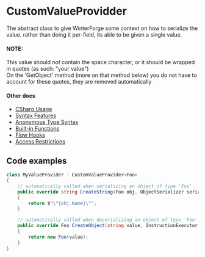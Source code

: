 # CustomValueProvidder
The abstract class to give WinterForge some context on how to serialize the value.
rather than doing it per-field, its able to be given a single value.

#### NOTE:
This value should *not* contain the space character, or it should be wrapped in quotes (as such: "your value")  
On the 'GetObject' method (more on that method below) you do not have to account for these quotes, they are removed automatically

#### Other docs
- [CSharp Usage](CSharp_Usage.md)  
- [Syntax Features](Syntax_Features.md)  
- [Anonymous Type Syntax](Anonymous_Type_Syntax.md)  
- [Built-in Functions](WinterForge_Built-in_Functions.md)  
- [Flow Hooks](FlowHooks.md)  
- [Access Restrictions](Access_Restrictions.md)  

## Code examples
```cs
class MyValueProvider : CustomValueProvider<Foo>
{
    // automatically called when serializing an object of type 'Foo'
    public override string CreateString(Foo obj, ObjectSerializer serializer)
    {
        return $"\"{obj.Name}\"";
    }

    // automatically called when deserializing an object of type 'Foo'
    public override Foo CreateObject(string value, InstructionExecutor executor)
    {
        return new Foo(value);
    }
}

```